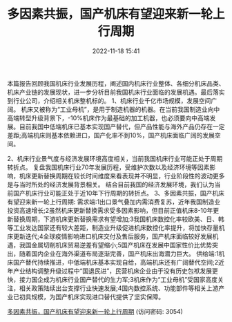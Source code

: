 ﻿---
title: 多因素共振，国产机床有望迎来新一轮上行周期
date: 2022-11-18 15:41
tags:
- 机床行业 
updated: 1970-01-01 08:00:00
---

本篇报告回顾我国机床行业发展历程，阐述国内机床行业整体、各细分机床品类、机床产业链的发展现状，进一步分析目前我国机床行业面临的发展机遇。最后落实到行业公司，介绍相关机床整机标的。
1、机床行业千亿市场规模，发展空间广阔。
机床又被称为“工业母机”，是用于制造机器的机器。在当前我国制造业向中高端转型升级背景下，-10%机床作为最基础的加工机器，也必须要向中高端发展。目前我国中低端机床已基本实现国产替代，但产品性能与海外产品仍存在一定差距;高端机床则基本依赖进口，国产化率不到10%，国产机床面临广阔的发展空间。
<!-- more -->
2、机床行业景气度与经济发展环境高度相关，当前我国机床行业可能正处于周期转折点。
复盘我国机床行业70年发展历程，受维护次数以及经济环境等因素影响，机床更新替换周期在较长时间维度来看表现并不明显，行业阶段性的波动更多是与当时所处的经济发展背景相关。
结合目前我国的经济发展环境，我们认为当前国产机床行业可能正处于近10年下行周期的转折点。
3、多因素共振，国产机床有望迎来新一轮上行周期:
需求端:1出口景气叠加内需消费复苏，近年我国制造业投资高速增长;2虽然机床更新替换需求受多因素影响，但目前正值机床8-10年更新替换周期，下游机床更新替换需求有望增加;3我国机床数控化率较欧美、日、韩等工业发达国家还有较大差距，制造业升级促进机床数控化率提升，将加快存量机床更新迭代;4全球疫情影响进口机床交付及售后服务，国产机床面临较好发展机遇，我国金属切削机床贸易逆差有望缩小;5国产机床在发展中国家性价比优势突出，随着国内企业在海外渠道布局逐渐完善，国产机床出海潜力巨大。
供给端:1机床国产替代持续推进，中低端机床基本实现自给，高端机床还有广阔替代空间;2近年产业结构调整升级过程中“国退民进”，民营机床企业由于没有历史包袱发展更快，接力国企成为机床行业国产替代的生力军;3机床作为“工业母机”受国家高度关注，相关政策陆续出台支撑行业快速发展;4国内数控系统、功能部件等相关上游产业已初具规模，为国产机床实现进口替代提供了坚实保障。

[多因素共振，国产机床有望迎来新一轮上行周期](https://url12.ctfile.com/f/3948612-727526886-bdfb88?p=3054)
(访问密码: 3054)
